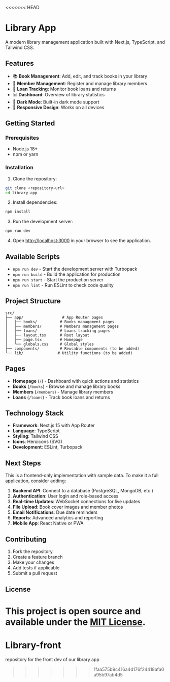 <<<<<<< HEAD
# Library App

A modern library management application built with Next.js, TypeScript, and Tailwind CSS.

## Features

- 📚 **Book Management**: Add, edit, and track books in your library
- 👥 **Member Management**: Register and manage library members
- 📖 **Loan Tracking**: Monitor book loans and returns
- 📊 **Dashboard**: Overview of library statistics
- 🌙 **Dark Mode**: Built-in dark mode support
- 📱 **Responsive Design**: Works on all devices

## Getting Started

### Prerequisites

- Node.js 18+ 
- npm or yarn

### Installation

1. Clone the repository:
```bash
git clone <repository-url>
cd library-app
```

2. Install dependencies:
```bash
npm install
```

3. Run the development server:
```bash
npm run dev
```

4. Open [http://localhost:3000](http://localhost:3000) in your browser to see the application.

## Available Scripts

- `npm run dev` - Start the development server with Turbopack
- `npm run build` - Build the application for production
- `npm run start` - Start the production server
- `npm run lint` - Run ESLint to check code quality

## Project Structure

```
src/
├── app/                 # App Router pages
│   ├── books/          # Books management pages
│   ├── members/        # Members management pages
│   ├── loans/          # Loans tracking pages
│   ├── layout.tsx      # Root layout
│   ├── page.tsx        # Homepage
│   └── globals.css     # Global styles
├── components/         # Reusable components (to be added)
└── lib/               # Utility functions (to be added)
```

## Pages

- **Homepage** (`/`) - Dashboard with quick actions and statistics
- **Books** (`/books`) - Browse and manage library books
- **Members** (`/members`) - Manage library members
- **Loans** (`/loans`) - Track book loans and returns

## Technology Stack

- **Framework**: Next.js 15 with App Router
- **Language**: TypeScript
- **Styling**: Tailwind CSS
- **Icons**: Heroicons (SVG)
- **Development**: ESLint, Turbopack

## Next Steps

This is a frontend-only implementation with sample data. To make it a full application, consider adding:

1. **Backend API**: Connect to a database (PostgreSQL, MongoDB, etc.)
2. **Authentication**: User login and role-based access
3. **Real-time Updates**: WebSocket connections for live updates
4. **File Upload**: Book cover images and member photos
5. **Email Notifications**: Due date reminders
6. **Reports**: Advanced analytics and reporting
7. **Mobile App**: React Native or PWA

## Contributing

1. Fork the repository
2. Create a feature branch
3. Make your changes
4. Add tests if applicable
5. Submit a pull request

## License

This project is open source and available under the [MIT License](LICENSE).
=======
# Library-front
repository for the front dev of our library app
>>>>>>> 1faa575b9c416a4d176f24418afa0a95b97ab4d5
